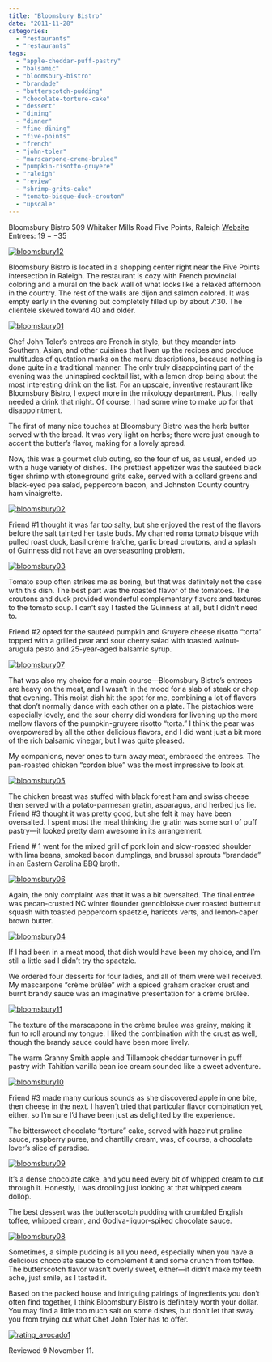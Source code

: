 ```yaml
---
title: "Bloomsbury Bistro"
date: "2011-11-28"
categories: 
  - "restaurants"
  - "restaurants"
tags: 
  - "apple-cheddar-puff-pastry"
  - "balsamic"
  - "bloomsbury-bistro"
  - "brandade"
  - "butterscotch-pudding"
  - "chocolate-torture-cake"
  - "dessert"
  - "dining"
  - "dinner"
  - "fine-dining"
  - "five-points"
  - "french"
  - "john-toler"
  - "marscarpone-creme-brulee"
  - "pumpkin-risotto-gruyere"
  - "raleigh"
  - "review"
  - "shrimp-grits-cake"
  - "tomato-bisque-duck-crouton"
  - "upscale"
---
```


Bloomsbury Bistro 509 Whitaker Mills Road Five Points, Raleigh [Website](http://bloomsburybistro.com/bistro.restaurant.raleigh/index.php) Entrees: $19--$35

[![](http://s3.amazonaws.com/thegourmez-wpmedia/2011/11/bloomsbury12.jpg "bloomsbury12")](http://s3.amazonaws.com/thegourmez-wpmedia/2011/11/bloomsbury12.jpg)

Bloomsbury Bistro is located in a shopping center right near the Five Points intersection in Raleigh. The restaurant is cozy with French provincial coloring and a mural on the back wall of what looks like a relaxed afternoon in the country. The rest of the walls are dijon and salmon colored. It was empty early in the evening but completely filled up by about 7:30. The clientele skewed toward 40 and older.

[![](http://s3.amazonaws.com/thegourmez-wpmedia/2011/11/bloomsbury01.jpg "bloomsbury01")](http://s3.amazonaws.com/thegourmez-wpmedia/2011/11/bloomsbury01.jpg)

Chef John Toler’s entrees are French in style, but they meander into Southern, Asian, and other cuisines that liven up the recipes and produce multitudes of quotation marks on the menu descriptions, because nothing is done quite in a traditional manner. The only truly disappointing part of the evening was the uninspired cocktail list, with a lemon drop being about the most interesting drink on the list. For an upscale, inventive restaurant like Bloomsbury Bistro, I expect more in the mixology department. Plus, I really needed a drink that night. Of course, I had some wine to make up for that disappointment.

The first of many nice touches at Bloomsbury Bistro was the herb butter served with the bread. It was very light on herbs; there were just enough to accent the butter’s flavor, making for a lovely spread.

Now, this was a gourmet club outing, so the four of us, as usual, ended up with a huge variety of dishes. The prettiest appetizer was the sautéed black tiger shrimp with stoneground grits cake, served with a collard greens and black-eyed pea salad, peppercorn bacon, and Johnston County country ham vinaigrette.

[![](http://s3.amazonaws.com/thegourmez-wpmedia/2011/11/bloomsbury02.jpg "bloomsbury02")](http://s3.amazonaws.com/thegourmez-wpmedia/2011/11/bloomsbury02.jpg)

Friend #1 thought it was far too salty, but she enjoyed the rest of the flavors before the salt tainted her taste buds. My charred roma tomato bisque with pulled roast duck, basil crème fraîche, garlic bread croutons, and a splash of Guinness did not have an overseasoning problem.

[![](http://s3.amazonaws.com/thegourmez-wpmedia/2011/11/bloomsbury03.jpg "bloomsbury03")](http://s3.amazonaws.com/thegourmez-wpmedia/2011/11/bloomsbury03.jpg)

Tomato soup often strikes me as boring, but that was definitely not the case with this dish. The best part was the roasted flavor of the tomatoes. The croutons and duck provided wonderful complementary flavors and textures to the tomato soup. I can’t say I tasted the Guinness at all, but I didn’t need to.

Friend #2 opted for the sautéed pumpkin and Gruyere cheese risotto “torta” topped with a grilled pear and sour cherry salad with toasted walnut-arugula pesto and 25-year-aged balsamic syrup.

[![](http://s3.amazonaws.com/thegourmez-wpmedia/2011/11/bloomsbury07.jpg "bloomsbury07")](http://s3.amazonaws.com/thegourmez-wpmedia/2011/11/bloomsbury07.jpg)

That was also my choice for a main course—Bloomsbury Bistro’s entrees are heavy on the meat, and I wasn’t in the mood for a slab of steak or chop that evening. This moist dish hit the spot for me, combining a lot of flavors that don’t normally dance with each other on a plate. The pistachios were especially lovely, and the sour cherry did wonders for livening up the more mellow flavors of the pumpkin-gruyere risotto “torta.” I think the pear was overpowered by all the other delicious flavors, and I did want just a bit more of the rich balsamic vinegar, but I was quite pleased.

My companions, never ones to turn away meat, embraced the entrees. The pan-roasted chicken “cordon blue” was the most impressive to look at.

[![](http://s3.amazonaws.com/thegourmez-wpmedia/2011/11/bloomsbury05.jpg "bloomsbury05")](http://s3.amazonaws.com/thegourmez-wpmedia/2011/11/bloomsbury05.jpg)

The chicken breast was stuffed with black forest ham and swiss cheese then served with a potato-parmesan gratin, asparagus, and herbed jus lie. Friend #3 thought it was pretty good, but she felt it may have been oversalted. I spent most the meal thinking the gratin was some sort of puff pastry—it looked pretty darn awesome in its arrangement.

Friend # 1 went for the mixed grill of pork loin and slow-roasted shoulder with lima beans, smoked bacon dumplings, and brussel sprouts “brandade” in an Eastern Carolina BBQ broth.

[![](http://s3.amazonaws.com/thegourmez-wpmedia/2011/11/bloomsbury06.jpg "bloomsbury06")](http://s3.amazonaws.com/thegourmez-wpmedia/2011/11/bloomsbury06.jpg)

Again, the only complaint was that it was a bit oversalted. The final entrée was pecan-crusted NC winter flounder grenobloisse over roasted butternut squash with toasted peppercorn spaetzle, haricots verts, and lemon-caper brown butter.

[![](http://s3.amazonaws.com/thegourmez-wpmedia/2011/11/bloomsbury04.jpg "bloomsbury04")](http://s3.amazonaws.com/thegourmez-wpmedia/2011/11/bloomsbury04.jpg)

If I had been in a meat mood, that dish would have been my choice, and I’m still a little sad I didn’t try the spaetzle.

We ordered four desserts for four ladies, and all of them were well received. My mascarpone “crème brûlée” with a spiced graham cracker crust and burnt brandy sauce was an imaginative presentation for a crème brûlée.

[![](http://s3.amazonaws.com/thegourmez-wpmedia/2011/11/bloomsbury11.jpg "bloomsbury11")](http://s3.amazonaws.com/thegourmez-wpmedia/2011/11/bloomsbury11.jpg)

The texture of the marscapone in the crème brulee was grainy, making it fun to roll around my tongue. I liked the combination with the crust as well, though the brandy sauce could have been more lively.

The warm Granny Smith apple and Tillamook cheddar turnover in puff pastry with Tahitian vanilla bean ice cream sounded like a sweet adventure.

[![](http://s3.amazonaws.com/thegourmez-wpmedia/2011/11/bloomsbury10.jpg "bloomsbury10")](http://s3.amazonaws.com/thegourmez-wpmedia/2011/11/bloomsbury10.jpg)

Friend #3 made many curious sounds as she discovered apple in one bite, then cheese in the next. I haven’t tried that particular flavor combination yet, either, so I’m sure I’d have been just as delighted by the experience.

The bittersweet chocolate “torture” cake, served with hazelnut praline sauce, raspberry puree, and chantilly cream, was, of course, a chocolate lover’s slice of paradise.

[![](http://s3.amazonaws.com/thegourmez-wpmedia/2011/11/bloomsbury09.jpg "bloomsbury09")](http://s3.amazonaws.com/thegourmez-wpmedia/2011/11/bloomsbury09.jpg)

It’s a dense chocolate cake, and you need every bit of whipped cream to cut through it. Honestly, I was drooling just looking at that whipped cream dollop.

The best dessert was the butterscotch pudding with crumbled English toffee, whipped cream, and Godiva-liquor-spiked chocolate sauce.

[![](http://s3.amazonaws.com/thegourmez-wpmedia/2011/11/bloomsbury08.jpg "bloomsbury08")](http://s3.amazonaws.com/thegourmez-wpmedia/2011/11/bloomsbury08.jpg)

Sometimes, a simple pudding is all you need, especially when you have a delicious chocolate sauce to complement it and some crunch from toffee. The butterscotch flavor wasn’t overly sweet, either—it didn’t make my teeth ache, just smile, as I tasted it.

Based on the packed house and intriguing pairings of ingredients you don’t often find together, I think Bloomsbury Bistro is definitely worth your dollar. You may find a little too much salt on some dishes, but don’t let that sway you from trying out what Chef John Toler has to offer.

[![](http://s3.amazonaws.com/thegourmez-wpmedia/2009/02/rating_avocado1.gif "rating_avocado1")](http://s3.amazonaws.com/thegourmez-wpmedia/2009/02/rating_avocado1.gif)

Reviewed 9 November 11.
